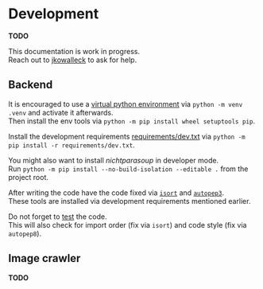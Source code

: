 # Development

**TODO**

This documentation is work in progress.   
Reach out to [jkowalleck](https://github.com/jkowalleck) to ask for help.


## Backend

It is encouraged to use a [virtual python environment](https://docs.python.org/3/library/venv.html)
via `python -m venv .venv` and activate it afterwards.  
Then install the env tools via `python -m pip install wheel setuptools pip`.

Install the development requirements [requirements/dev.txt](../../requirements/dev.txt) 
via `python -m pip install -r requirements/dev.txt`.

You might also want to install _nichtparasoup_ in developer mode.  
Run `python -m pip install --no-build-isolation --editable .` from the project root.

After writing the code have the code fixed via
[`isort`](https://pypi.org/project/isort/) and
[`autopep3`](https://pypi.org/project/autopep3/).   
These tools are installed via development requirements mentioned earlier.

Do not forget to [test](testing.md) the code.  
This will also check for
import order (fix via `isort`) and
code style (fix via `autopep8`).

## Image crawler

**TODO**
